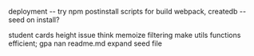 deployment
-- try npm postinstall scripts for build webpack, createdb
-- seed on install?

student cards height issue
think memoize filtering
make utils functions efficient; gpa nan
readme.md
expand seed file
